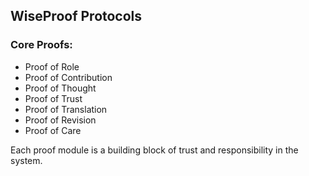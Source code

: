 ## WiseProof Protocols

### Core Proofs:
- Proof of Role
- Proof of Contribution
- Proof of Thought
- Proof of Trust
- Proof of Translation
- Proof of Revision
- Proof of Care

Each proof module is a building block of trust and responsibility in the system.